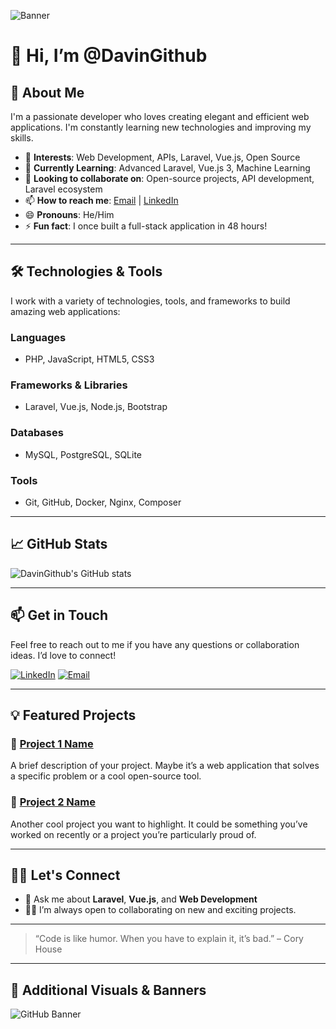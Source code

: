 ![Banner](![image](https://github.com/user-attachments/assets/28099d1b-61b5-42e0-941f-f457920f3158)
)  <!-- Ganti dengan URL banner kamu -->

# 👋 Hi, I’m @DavinGithub

## 🌟 About Me

I'm a passionate developer who loves creating elegant and efficient web applications. I'm constantly learning new technologies and improving my skills.

- 👀 **Interests**: Web Development, APIs, Laravel, Vue.js, Open Source
- 🌱 **Currently Learning**: Advanced Laravel, Vue.js 3, Machine Learning
- 💞️ **Looking to collaborate on**: Open-source projects, API development, Laravel ecosystem
- 📫 **How to reach me**: [Email](mailto:your-email@example.com) | [LinkedIn](https://www.linkedin.com/in/your-profile)
- 😄 **Pronouns**: He/Him
- ⚡ **Fun fact**: I once built a full-stack application in 48 hours!

---

## 🛠️ Technologies & Tools

I work with a variety of technologies, tools, and frameworks to build amazing web applications:

### **Languages**
- PHP, JavaScript, HTML5, CSS3

### **Frameworks & Libraries**
- Laravel, Vue.js, Node.js, Bootstrap

### **Databases**
- MySQL, PostgreSQL, SQLite

### **Tools**
- Git, GitHub, Docker, Nginx, Composer

---

## 📈 GitHub Stats

![DavinGithub's GitHub stats](https://github-readme-stats.vercel.app/api?username=DavinGithub&show_icons=true&hide_title=true&hide=prs&count_private=true&hide_border=true&theme=radical)

---

## 📫 Get in Touch

Feel free to reach out to me if you have any questions or collaboration ideas. I’d love to connect!

[![LinkedIn](https://img.shields.io/badge/LinkedIn-%230077B5.svg?&style=for-the-badge&logo=linkedin&logoColor=white)](https://www.linkedin.com/in/your-profile)
[![Email](https://img.shields.io/badge/Email-%23D14836.svg?&style=for-the-badge&logo=gmail&logoColor=white)](mailto:your-email@example.com)

---

## 💡 Featured Projects

### 🚀 [Project 1 Name](https://github.com/DavinGithub/project-1)
A brief description of your project. Maybe it’s a web application that solves a specific problem or a cool open-source tool.

### 🎯 [Project 2 Name](https://github.com/DavinGithub/project-2)
Another cool project you want to highlight. It could be something you’ve worked on recently or a project you’re particularly proud of.

---

## 👨‍💻 Let's Connect

- 💬 Ask me about **Laravel**, **Vue.js**, and **Web Development**
- 🧑‍💻 I’m always open to collaborating on new and exciting projects.

---

> “Code is like humor. When you have to explain it, it’s bad.” – Cory House

---

## 🎨 Additional Visuals & Banners

![GitHub Banner](https://example.com/your-second-banner-image)  <!-- Another optional banner -->
